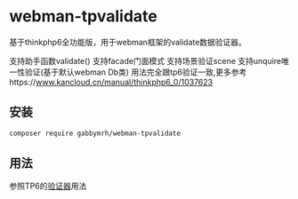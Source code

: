 # webman-tpvalidate

基于thinkphp6全功能版，用于webman框架的validate数据验证器。

支持助手函数validate()
支持facade门面模式
支持场景验证scene
支持unquire唯一性验证(基于默认webman Db类)
用法完全跟tp6验证一致,更多参考https://www.kancloud.cn/manual/thinkphp6_0/1037623

## 安装

```bash
composer require gabbymrh/webman-tpvalidate
```

## 用法
参照TP6的[验证器](https://www.kancloud.cn/manual/thinkphp6_0/1037624)用法